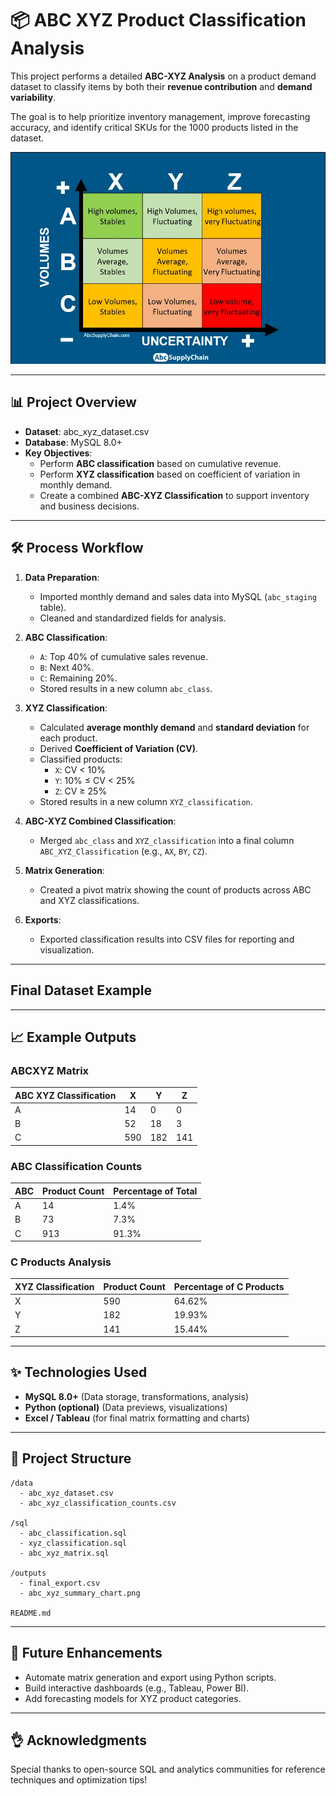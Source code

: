 # 📦 ABC XYZ Product Classification Analysis

This project performs a detailed **ABC-XYZ Analysis** on a product demand dataset to classify items by both their **revenue contribution** and **demand variability**.  

The goal is to help prioritize inventory management, improve forecasting accuracy, and identify critical SKUs for the 1000 products listed in the dataset.

![](https://github.com/KJones-Git/ABC_XYZ_Inventory_Management/blob/693212885357285c1f8919c089d026375e3a5aea/images/abc_xyz_chart.png)

---

## 📊 Project Overview

- **Dataset**: abc_xyz_dataset.csv
- **Database**: MySQL 8.0+
- **Key Objectives**:
  - Perform **ABC classification** based on cumulative revenue.
  - Perform **XYZ classification** based on coefficient of variation in monthly demand.
  - Create a combined **ABC-XYZ Classification** to support inventory and business decisions.

---

## 🛠️ Process Workflow

1. **Data Preparation**:
   - Imported monthly demand and sales data into MySQL (`abc_staging` table).
   - Cleaned and standardized fields for analysis.

2. **ABC Classification**:
   - `A`: Top 40% of cumulative sales revenue.
   - `B`: Next 40%.
   - `C`: Remaining 20%.
   - Stored results in a new column `abc_class`.

3. **XYZ Classification**:
   - Calculated **average monthly demand** and **standard deviation** for each product.
   - Derived **Coefficient of Variation (CV)**.
   - Classified products:
     - `X`: CV < 10%
     - `Y`: 10% ≤ CV < 25%
     - `Z`: CV ≥ 25%
   - Stored results in a new column `XYZ_classification`.

4. **ABC-XYZ Combined Classification**:
   - Merged `abc_class` and `XYZ_classification` into a final column `ABC_XYZ_Classification` (e.g., `AX`, `BY`, `CZ`).

5. **Matrix Generation**:
   - Created a pivot matrix showing the count of products across ABC and XYZ classifications.

6. **Exports**:
   - Exported classification results into CSV files for reporting and visualization.

---
## Final Dataset Example


---

## 📈 Example Outputs

### ABCXYZ Matrix

| ABC XYZ Classification | X  | Y  | Z  |
|--------------------|----|----|----|
| A                  | 14  | 0  | 0  |
| B                  | 52  | 18 | 3 |
| C                  | 590  | 182 | 141 |

### ABC Classification Counts

| ABC | Product Count  | Percentage of Total |
|--------------------|----|----|
| A                  | 14  | 1.4%  |
| B                  | 73  | 7.3% |
| C                  | 913  | 91.3% | 

### C Products Analysis

| XYZ Classification | Product Count  | Percentage of C Products |
|--------------------|----|----|
| X                 | 590  | 64.62%  |
| Y                 | 182  | 19.93% |
| Z                  | 141  | 15.44% | 


---

## ✨ Technologies Used

- **MySQL 8.0+** (Data storage, transformations, analysis)
- **Python (optional)** (Data previews, visualizations)
- **Excel / Tableau** (for final matrix formatting and charts)

---

## 📂 Project Structure

```plaintext
/data
  - abc_xyz_dataset.csv
  - abc_xyz_classification_counts.csv

/sql
  - abc_classification.sql
  - xyz_classification.sql
  - abc_xyz_matrix.sql

/outputs
  - final_export.csv
  - abc_xyz_summary_chart.png

README.md
```

---

## 🚀 Future Enhancements

- Automate matrix generation and export using Python scripts.
- Build interactive dashboards (e.g., Tableau, Power BI).
- Add forecasting models for XYZ product categories.

---

## 👌 Acknowledgments

Special thanks to open-source SQL and analytics communities for reference techniques and optimization tips!
